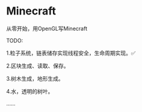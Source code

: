 # Minecraft
从零开始，用OpenGL写Minecraft

TODO:

1.粒子系统，链表储存实现线程安全，生命周期实现。✅

2.区块生成、读取、保存。

3.树木生成，地形生成。

4.水，透明的树叶。

……

